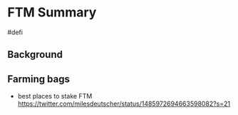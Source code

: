 # FTM Summary
#defi

## Background

## Farming bags
- best places to stake FTM
https://twitter.com/milesdeutscher/status/1485972694663598082?s=21